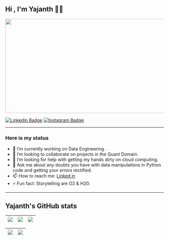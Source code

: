 ## Hi , I'm Yajanth :man_technologist:

</h1>
<div align="center">
  <img src="https://media.giphy.com/media/dWesBcTLavkZuG35MI/giphy.gif" width="600" height="300"/>
</div>


[![Linkedin Badge](https://img.shields.io/badge/-Linkedin-blue?style=for-the-badge&logo=Linkedin&logoColor=white&link=https://github.com/arthurspk)](https://www.linkedin.com/in/yajanth/)
[![Instagram Badge](https://img.shields.io/badge/Instagram-E4405F?style=for-the-badge&logo=instagram&logoColor=white)](https://www.instagram.com/arthurspk/)



      
---

### Here is my status
- 🔭 I’m currently working on Data Engineering .
- 👯 I’m looking to collaborate on projects in the Quant Domain.
- 🤔 I’m looking for help with getting my hands dirty on cloud computing. 
- 💬 Ask me about any doubts you have with data manipulations in Python code and getting your errors rectified.
- 📫 How to reach me: [Linked in](https://www.linkedin.com/in/Yajanth)
- ⚡ Fun fact: Storytelling are O2 & H20.
 
---


## Yajanth's GitHub stats
![](http://github-profile-summary-cards.vercel.app/api/cards/stats?username=Yajanth&theme=nord_dark) | ![](http://github-profile-summary-cards.vercel.app/api/cards/repos-per-language?username=Yajanth&hide=Html&theme=nord_dark) | ![](http://github-profile-summary-cards.vercel.app/api/cards/most-commit-language?username=Yajanth&theme=nord_dark) |
| :-: | :-: | :-: |

| ![](http://github-profile-summary-cards.vercel.app/api/cards/profile-details?username=Yajanth&theme=nord_dark) | ![](https://github-readme-streak-stats.herokuapp.com/?user=Yajanth&hide_border=true&date_format=M%20j%5B%2C%20Y%5D&background=2D3742&stroke=2D3742&ring=6bbbca&fire=6bbbca&currStreakNum=fff&sideNums=6bbbca&currStreakLabel=6bbbca&sideLabels=fff&dates=fff) |
| :-: | :-: |
